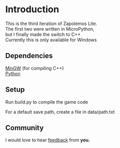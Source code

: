 # Introduction
This is the third iteration of Zapolemos Lite.  
The first two were written in MicroPython,  
but I finally made the switch to C++  
Currently this is only available for Windows
## Dependencies
[MinGW](https://mingw-w64.org) (for compiling C++)  
[Python](https://www.python.org) 
## Setup
Run build.py to compile the game code  

For a default save path, create a file in data/path.txt
## Community
I would love to hear [feedback](https://github.com/Jikoac/Zapolemos-Lite-3/issues/new) from **you.**
